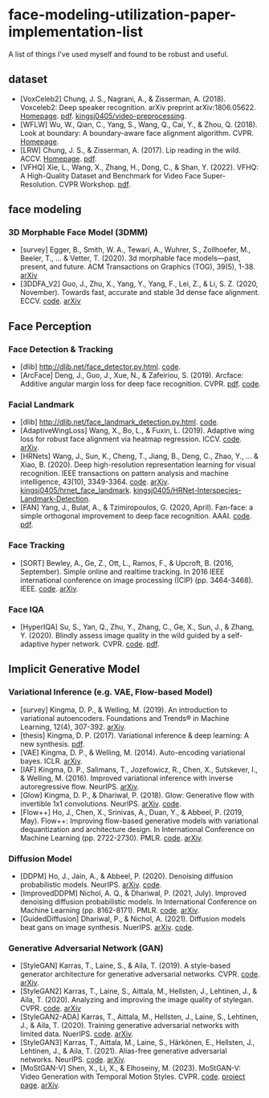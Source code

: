 # face-modeling-utilization-paper-implementation-list
A list of things I've used myself and found to be robust and useful.

## dataset

- [VoxCeleb2] Chung, J. S., Nagrani, A., & Zisserman, A. (2018). Voxceleb2: Deep speaker recognition. arXiv preprint arXiv:1806.05622. [Homepage](https://www.robots.ox.ac.uk/~vgg/data/voxceleb/vox2.html). [pdf](https://www.robots.ox.ac.uk/~vgg/publications/2018/Chung18a/chung18a.pdf). [kingsj0405/video-preprocessing](https://github.com/kingsj0405/video-preprocessing).
- [WFLW] Wu, W., Qian, C., Yang, S., Wang, Q., Cai, Y., & Zhou, Q. (2018). Look at boundary: A boundary-aware face alignment algorithm. CVPR. [Homepage](https://wywu.github.io/projects/LAB/WFLW.html).
- [LRW] Chung, J. S., & Zisserman, A. (2017). Lip reading in the wild. ACCV. [Homepage](https://www.robots.ox.ac.uk/~vgg/data/lip_reading/lrw1.html). [pdf](https://www.robots.ox.ac.uk/~vgg/publications/2016/Chung16/chung16.pdf).
- [VFHQ] Xie, L., Wang, X., Zhang, H., Dong, C., & Shan, Y. (2022). VFHQ: A High-Quality Dataset and Benchmark for Video Face Super-Resolution. CVPR Workshop. [pdf](https://openaccess.thecvf.com/content/CVPR2022W/NTIRE/papers/Xie_VFHQ_A_High-Quality_Dataset_and_Benchmark_for_Video_Face_Super-Resolution_CVPRW_2022_paper.pdf).

## face modeling

### 3D Morphable Face Model (3DMM)
- [survey] Egger, B., Smith, W. A., Tewari, A., Wuhrer, S., Zollhoefer, M., Beeler, T., ... & Vetter, T. (2020). 3d morphable face models—past, present, and future. ACM Transactions on Graphics (TOG), 39(5), 1-38. [arXiv](https://arxiv.org/abs/1909.01815)
- [3DDFA_V2] Guo, J., Zhu, X., Yang, Y., Yang, F., Lei, Z., & Li, S. Z. (2020, November). Towards fast, accurate and stable 3d dense face alignment. ECCV. [code](https://github.com/cleardusk/3DDFA_V2). [arXiv](https://arxiv.org/abs/2009.09960)

## Face Perception

### Face Detection & Tracking
- [dlib] http://dlib.net/face_detector.py.html. [code](http://dlib.net/face_detector.py.html).
- [ArcFace] Deng, J., Guo, J., Xue, N., & Zafeiriou, S. (2019). Arcface: Additive angular margin loss for deep face recognition. CVPR. [pdf](https://openaccess.thecvf.com/content_CVPR_2019/papers/Deng_ArcFace_Additive_Angular_Margin_Loss_for_Deep_Face_Recognition_CVPR_2019_paper.pdf). [code](https://github.com/deepinsight/insightface). 

### Facial Landmark
- [dlib] http://dlib.net/face_landmark_detection.py.html. [code](http://dlib.net/face_landmark_detection.py.html).
- [AdaptiveWingLoss] Wang, X., Bo, L., & Fuxin, L. (2019). Adaptive wing loss for robust face alignment via heatmap regression. ICCV. [code](https://github.com/protossw512/AdaptiveWingLoss). [arXiv](https://arxiv.org/abs/1904.07399).
- [HRNets] Wang, J., Sun, K., Cheng, T., Jiang, B., Deng, C., Zhao, Y., ... & Xiao, B. (2020). Deep high-resolution representation learning for visual recognition. IEEE transactions on pattern analysis and machine intelligence, 43(10), 3349-3364. [code](https://github.com/HRNet/HRNet-Facial-Landmark-Detection). [arXiv](https://arxiv.org/abs/1908.07919). [kingsj0405/hrnet_face_landmark](https://github.com/kingsj0405/hrnet_face_landmark). [kingsj0405/HRNet-Interspecies-Landmark-Detection](https://github.com/kingsj0405/HRNet-Interspecies-Landmark-Detection).
- [FAN] Yang, J., Bulat, A., & Tzimiropoulos, G. (2020, April). Fan-face: a simple orthogonal improvement to deep face recognition. AAAI. [code](https://github.com/1adrianb/face-alignment). [pdf](https://www.adrianbulat.com/downloads/AAAI20/FANFace.pdf).

### Face Tracking
- [SORT] Bewley, A., Ge, Z., Ott, L., Ramos, F., & Upcroft, B. (2016, September). Simple online and realtime tracking. In 2016 IEEE international conference on image processing (ICIP) (pp. 3464-3468). IEEE. [code](https://github.com/abewley/sort). [arXiv](https://arxiv.org/abs/1602.00763).

### Face IQA
- [HyperIQA] Su, S., Yan, Q., Zhu, Y., Zhang, C., Ge, X., Sun, J., & Zhang, Y. (2020). Blindly assess image quality in the wild guided by a self-adaptive hyper network. CVPR. [code](https://github.com/SSL92/hyperIQA). [pdf](https://openaccess.thecvf.com/content_CVPR_2020/papers/Su_Blindly_Assess_Image_Quality_in_the_Wild_Guided_by_a_CVPR_2020_paper.pdf).

## Implicit Generative Model

### Variational Inference (e.g. VAE, Flow-based Model)
- [survey] Kingma, D. P., & Welling, M. (2019). An introduction to variational autoencoders. Foundations and Trends® in Machine Learning, 12(4), 307-392. [arXiv](https://arxiv.org/abs/1906.02691).
- [thesis] Kingma, D. P. (2017). Variational inference & deep learning: A new synthesis. [pdf](https://pure.uva.nl/ws/files/17891313/Thesis.pdf).
- [VAE] Kingma, D. P., & Welling, M. (2014). Auto-encoding variational bayes. ICLR. [arXiv](https://arxiv.org/abs/1312.6114).
- [IAF] Kingma, D. P., Salimans, T., Jozefowicz, R., Chen, X., Sutskever, I., & Welling, M. (2016). Improved variational inference with inverse autoregressive flow. NeurIPS. [arXiv](https://arxiv.org/abs/1606.04934). 
- [Glow] Kingma, D. P., & Dhariwal, P. (2018). Glow: Generative flow with invertible 1x1 convolutions. NeurIPS. [arXiv](https://arxiv.org/abs/1807.03039). [code](https://github.com/openai/glow).
- [Flow++] Ho, J., Chen, X., Srinivas, A., Duan, Y., & Abbeel, P. (2019, May). Flow++: Improving flow-based generative models with variational dequantization and architecture design. In International Conference on Machine Learning (pp. 2722-2730). PMLR. [code](https://github.com/aravindsrinivas/flowpp). [arXiv](https://arxiv.org/abs/1902.00275).

### Diffusion Model
- [DDPM] Ho, J., Jain, A., & Abbeel, P. (2020). Denoising diffusion probabilistic models. NeurIPS. [arXiv](https://arxiv.org/abs/2006.11239). [code](https://github.com/hojonathanho/diffusion).
- [ImprovedDDPM] Nichol, A. Q., & Dhariwal, P. (2021, July). Improved denoising diffusion probabilistic models. In International Conference on Machine Learning (pp. 8162-8171). PMLR. [code](https://github.com/openai/improved-diffusion). [arXiv](https://arxiv.org/abs/2102.09672).
- [GuidedDiffusion] Dhariwal, P., & Nichol, A. (2021). Diffusion models beat gans on image synthesis. NuerIPS. [arXiv](https://arxiv.org/abs/2105.05233). [code](https://github.com/openai/guided-diffusion).

### Generative Adversarial Network (GAN)
- [StyleGAN] Karras, T., Laine, S., & Aila, T. (2019). A style-based generator architecture for generative adversarial networks. CVPR. [code](https://github.com/NVlabs/stylegan). [arXiv](https://arxiv.org/abs/1812.04948).
- [StyleGAN2] Karras, T., Laine, S., Aittala, M., Hellsten, J., Lehtinen, J., & Aila, T. (2020). Analyzing and improving the image quality of stylegan. CVPR. [code](https://github.com/NVlabs/stylegan2). [arXiv](https://arxiv.org/abs/1912.04958)
- [StyleGAN2-ADA] Karras, T., Aittala, M., Hellsten, J., Laine, S., Lehtinen, J., & Aila, T. (2020). Training generative adversarial networks with limited data. NuerIPS. [code](https://github.com/NVlabs/stylegan2-ada-pytorch). [arXiv](https://arxiv.org/abs/2006.06676).
- [StyleGAN3] Karras, T., Aittala, M., Laine, S., Härkönen, E., Hellsten, J., Lehtinen, J., & Aila, T. (2021). Alias-free generative adversarial networks. NeurIPS. [code](https://github.com/NVlabs/stylegan3). [arXiv](https://arxiv.org/abs/2106.12423).
- [MoStGAN-V] Shen, X., Li, X., & Elhoseiny, M. (2023). MoStGAN-V: Video Generation with Temporal Motion Styles. CVPR. [code](https://github.com/xiaoqian-shen/MoStGAN-V). [project page](https://xiaoqian-shen.github.io/MoStGAN-V/). [arXiv](https://arxiv.org/abs/2304.02777).
